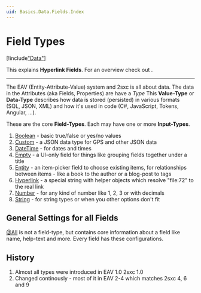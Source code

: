 ```yaml
---
uid: Basics.Data.Fields.Index
---
```

# Field Types

[!include["Data"](../_shared-content-types.md)]

This explains **Hyperlink Fields**. For an overview check out [](xref:Basics.Data.Index).

---


The EAV (Entity-Attribute-Value) system and 2sxc is all about data. The data in the Attributes (aka Fields, Properties) are have a _Type_ This **Value-Type** or **Data-Type** describes how data is stored (persisted) in various formats (SQL, JSON, XML) and how it's used in code (C#, JavaScript, Tokens, Angular, ...). 

These are the core **Field-Types**. Each may have one or more **Input-Types**.

1. [Boolean](xref:Specs.Data.Values.Boolean) - basic true/false or yes/no values
1. [Custom](xref:Specs.Data.Values.Custom) - a JSON data type for GPS and other JSON data
1. [DateTime](xref:Specs.Data.Values.DateTime) - for dates and times
1. [Empty](xref:Specs.Data.Values.Empty) - a UI-only field for things like grouping fields together under a title
1. [Entity](xref:Specs.Data.Values.Entity) - an item-picker field to choose existing items, for relationships between items - like a book to the author or a blog-post to tags
1. [Hyperlink](xref:Specs.Data.Values.Hyperlink) - a special string with helper objects which resolve "file:72" to the real link
1. [Number](xref:Specs.Data.Values.Number) - for any kind of number like 1, 2, 3 or with decimals
1. [String](xref:Specs.Data.Values.String) - for string types or when you other options don't fit

## General Settings for all Fields

[@All](xref:Specs.Data.Inputs.All) is not a field-type, but contains core information about a field like name, help-text and more. Every field has these configurations. 


## History

1. Almost all types were introduced in EAV 1.0 2sxc 1.0
2. Changed continously - most of it in EAV 2-4 which matches 2sxc 4, 6 and 9
